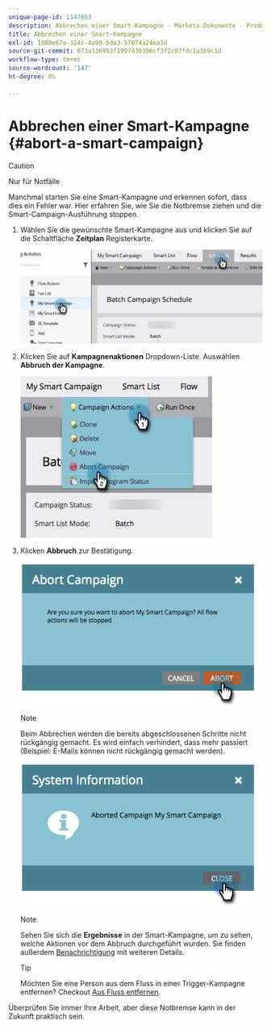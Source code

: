 ```yaml
---
unique-page-id: 1147053
description: Abbrechen einer Smart-Kampagne - Marketo-Dokumente - Produktdokumentation
title: Abbrechen einer Smart-Kampagne
exl-id: 1d80e67a-324c-4a99-bda3-57074a24ea3d
source-git-commit: 073a136953f1997436396cf3f2c87fdc1a3b9c1d
workflow-type: tm+mt
source-wordcount: '147'
ht-degree: 0%

---
```


# Abbrechen einer Smart-Kampagne {#abort-a-smart-campaign}

>[!CAUTION]
>
>Nur für Notfälle

Manchmal starten Sie eine Smart-Kampagne und erkennen sofort, dass dies ein Fehler war. Hier erfahren Sie, wie Sie die Notbremse ziehen und die Smart-Campaign-Ausführung stoppen.

1. Wählen Sie die gewünschte Smart-Kampagne aus und klicken Sie auf die Schaltfläche **Zeitplan** Registerkarte.

   ![](assets/abort-a-smart-campaign-1.png)

1. Klicken Sie auf **Kampagnenaktionen** Dropdown-Liste. Auswählen **Abbruch der Kampagne**.

   ![](assets/abort-a-smart-campaign-2.png)

1. Klicken **Abbruch** zur Bestätigung.

   ![](assets/abort-a-smart-campaign-3.png)

   >[!NOTE]
   >
   >Beim Abbrechen werden die bereits abgeschlossenen Schritte nicht rückgängig gemacht. Es wird einfach verhindert, dass mehr passiert (Beispiel: E-Mails können nicht rückgängig gemacht werden).

   ![](assets/abort-a-smart-campaign-4.png)

   >[!NOTE]
   >
   >Sehen Sie sich die **Ergebnisse** in der Smart-Kampagne, um zu sehen, welche Aktionen vor dem Abbruch durchgeführt wurden. Sie finden außerdem  [Benachrichtigung](/help/marketo/product-docs/core-marketo-concepts/miscellaneous/understanding-notifications.md) mit weiteren Details.

   >[!TIP]
   >
   >Möchten Sie eine Person aus dem Fluss in einer Trigger-Kampagne entfernen? Checkout [Aus Fluss entfernen](/help/marketo/product-docs/core-marketo-concepts/smart-campaigns/flow-actions/remove-from-flow.md).

Überprüfen Sie immer Ihre Arbeit, aber diese Notbremse kann in der Zukunft praktisch sein.
